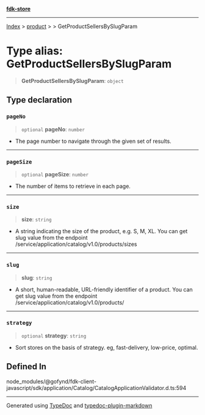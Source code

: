 [**fdk-store**](../../../README.md)
***

[Index](../../../API.md) > [product](../../README.md) > [<internal>](../README.md) > GetProductSellersBySlugParam

# Type alias: GetProductSellersBySlugParam

> **GetProductSellersBySlugParam**: `object`

## Type declaration

### `pageNo`

> `optional` **pageNo**: `number`

- The page number to navigate through the given
set of results.

***

### `pageSize`

> `optional` **pageSize**: `number`

- The number of items to retrieve in each page.

***

### `size`

> **size**: `string`

- A string indicating the size of the product, e.g.
S, M, XL. You can get slug value from the endpoint
/service/application/catalog/v1.0/products/sizes

***

### `slug`

> **slug**: `string`

- A short, human-readable, URL-friendly identifier of
a product. You can get slug value from the endpoint
/service/application/catalog/v1.0/products/

***

### `strategy`

> `optional` **strategy**: `string`

- Sort stores on the basis of strategy. eg,
fast-delivery, low-price, optimal.

## Defined In

node\_modules/@gofynd/fdk-client-javascript/sdk/application/Catalog/CatalogApplicationValidator.d.ts:594

***
Generated using [TypeDoc](https://typedoc.org/) and [typedoc-plugin-markdown](https://www.npmjs.com/package/typedoc-plugin-markdown)

